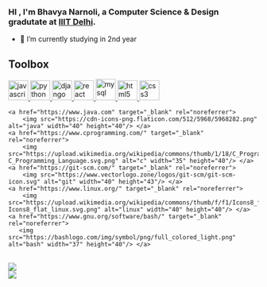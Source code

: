 
### HI , I'm Bhavya Narnoli, a Computer Science & Design gradutate at [IIIT Delhi](https://github.com/IIIT-Delhi).
- 🌱 I’m currently studying in 2nd year 
## Toolbox

<p align="left">
    <a href="https://developer.mozilla.org/en-US/docs/Web/JavaScript" target="_blank" rel="noreferrer"> <img src="https://cdn.worldvectorlogo.com/logos/logo-javascript.svg" alt="javascript" width="40" height="40"/> </a>
    <a href="https://www.python.org" target="_blank" rel="noreferrer">
        <img src="https://upload.wikimedia.org/wikipedia/commons/thumb/c/c3/Python-logo-notext.svg/2048px-Python-logo-notext.svg.png" alt="python" width="40" height="40"/> </a>
    <a href="https://www.djangoproject.com/" target="_blank" rel="noreferrer">
        <img src="https://seeklogo.com/images/D/django-logo-4C5ECF7036-seeklogo.com.png" alt="django" width="40" height="40"/> </a>
    <a href="https://reactjs.org/" target="_blank" rel="noreferrer">
        <img src="https://cdn.freebiesupply.com/logos/large/2x/react-1-logo-svg-vector.svg" alt="react" width="40" height="40" style="border radius: 100px"/> </a>
    <a href="https://www.mysql.com/" target="_blank" rel="noreferrer">
        <img src="https://www.paulligocki.com/wp-content/uploads/2022/03/MySQLLogo.png" alt="mysql" width="40" height="43"/> </a>
    <a href="https://www.w3.org/html/" target="_blank" rel="noreferrer">
        <img src="https://cdn.worldvectorlogo.com/logos/html-1.svg" alt="html5" width="40" height="40"/> </a>
    <a href="https://www.w3schools.com/css/" target="_blank" rel="noreferrer">
        <img src="https://cdn.worldvectorlogo.com/logos/css-3.svg" alt="css3" width="40" height="40"/> </a>

    <a href="https://www.java.com" target="_blank" rel="noreferrer">
        <img src="https://cdn-icons-png.flaticon.com/512/5968/5968282.png" alt="java" width="40" height="40"/> </a>
    <a href="https://www.cprogramming.com/" target="_blank" rel="noreferrer">
        <img src="https://upload.wikimedia.org/wikipedia/commons/thumb/1/18/C_Programming_Language.svg/926px-C_Programming_Language.svg.png" alt="c" width="35" height="40"/> </a>
    <a href="https://git-scm.com/" target="_blank" rel="noreferrer">
        <img src="https://www.vectorlogo.zone/logos/git-scm/git-scm-icon.svg" alt="git" width="40" height="43"/> </a>
    <a href="https://www.linux.org/" target="_blank" rel="noreferrer">
        <img src="https://upload.wikimedia.org/wikipedia/commons/thumb/f/f1/Icons8_flat_linux.svg/1200px-Icons8_flat_linux.svg.png" alt="linux" width="40" height="40"/> </a>
    <a href="https://www.gnu.org/software/bash/" target="_blank" rel="noreferrer">
       <img src="https://bashlogo.com/img/symbol/png/full_colored_light.png" alt="bash" width="37" height="40"/> </a>
   
        
</p>

## 
![](https://github-readme-stats.vercel.app/api?username=bhavyanarnoli&theme=tokyonight&show_icons=true&hide_border=false&include_all_commits=false&count_private=true)<br/>
![](https://github-readme-streak-stats.herokuapp.com/?user=bhavyanarnoli&theme=tokyonight&hide_border=false)<br/>

